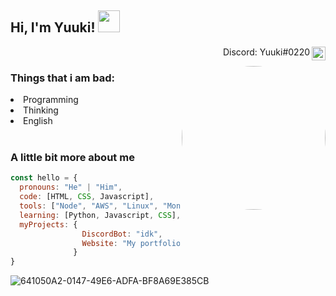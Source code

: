 <h2> Hi, I'm Yuuki! <img src="https://emoji.gg/assets/emoji/1317_intslUrarakaSleepy.gif" width="35"> </h2><img align="right" alt="Yuuki's Discord" width="22px" src="https://raw.githubusercontent.com/peterthehan/peterthehan/master/assets/discord.svg"/><p align="right">Discord: Yuuki#0220</p>
<img align='right' src="https://avatars.githubusercontent.com/u/52652158?v=4" width="230" style="border-radius: 100%;">


### Things that i am bad:
<li> Programming </li>
<li> Thinking </li>
<li> English </li>

<br>


### A little bit more about me
```javascript
const hello = {
  pronouns: "He" | "Him",
  code: [HTML, CSS, Javascript],
  tools: ["Node", "AWS", "Linux", "MongoDB", "PhotoShop", "Unity"],
  learning: [Python, Javascript, CSS],
  myProjects: {
                DiscordBot: "idk",
                Website: "My portfolio"
              }
}
```





![641050A2-0147-49E6-ADFA-BF8A69E385CB](https://user-images.githubusercontent.com/52652158/117948870-d5efa380-b311-11eb-8f4b-f8002e3912b9.jpeg)
